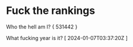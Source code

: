 # Fuck the rankings

Who the hell am I?
{ 531442 }

What fucking year is it?
[ 2024-01-07T03:37:20Z ]
